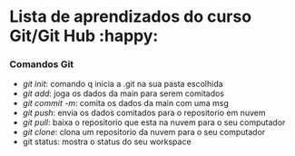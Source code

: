 # Lista de aprendizados do curso Git/Git Hub :happy:

### Comandos Git

- *git init*: comando q inicia a .git na sua pasta escolhida
- *git add*: joga os dados da main para serem comitados
- *git commit -m*: comita os dados da main com uma msg 
- *git push*: envia os dados comitados para o repositorio em nuvem
- *git pull*: baixa o repositorio que esta na nuvem para o seu computador
- *git clone*: clona um repositorio da nuvem para o seu computador
- git status: mostra o status do seu workspace

